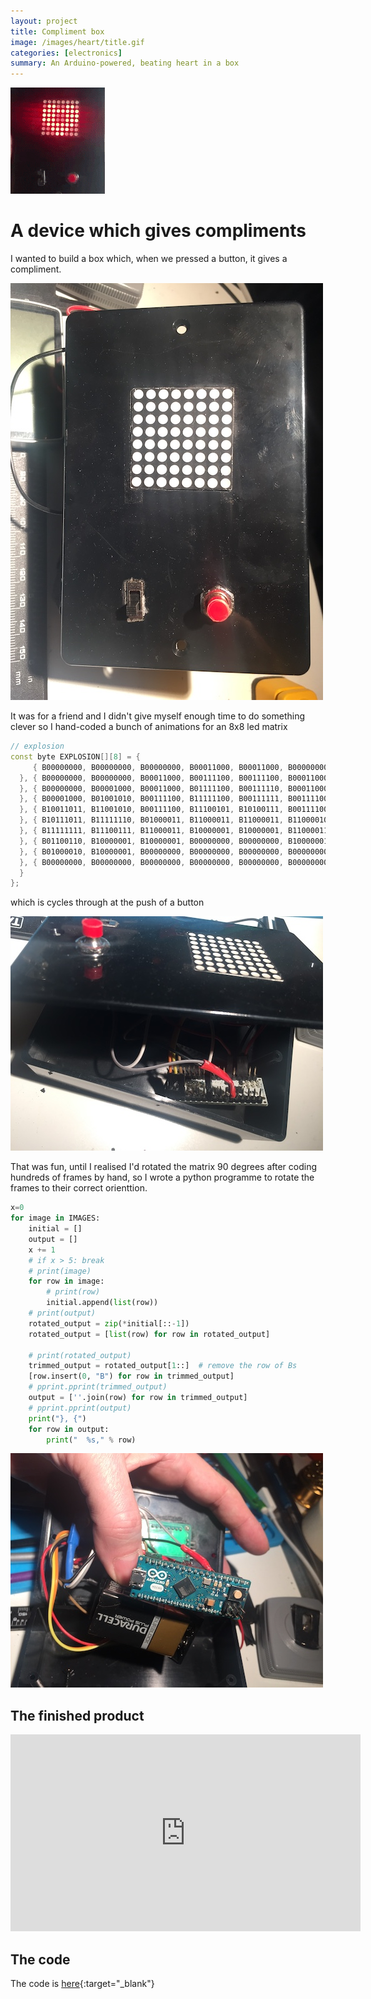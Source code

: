 ```yaml
---
layout: project
title: Compliment box
image: /images/heart/title.gif
categories: [electronics]
summary: An Arduino-powered, beating heart in a box
---
```


![](/images/heart/title.gif)

# A device which gives compliments

I wanted to build a box which, when we pressed a button, it gives a compliment.

![](/images/heart/IMG_7899.JPG)

It was for a friend and I didn't give myself enough time to do something clever
so I hand-coded a bunch of animations for an 8x8 led matrix

```cpp
// explosion
const byte EXPLOSION[][8] = {
     { B00000000, B00000000, B00000000, B00011000, B00011000, B00000000, B00000000, B00000000
  }, { B00000000, B00000000, B00011000, B00111100, B00111100, B00011000, B00000000, B00000000
  }, { B00000000, B00001000, B00011000, B01111100, B00111110, B00011000, B00010000, B00000000
  }, { B00001000, B01001010, B00111100, B11111100, B00111111, B00111100, B01010010, B00010000
  }, { B10011011, B11001010, B00111100, B11100101, B10100111, B00111100, B01010011, B11011001
  }, { B10111011, B11111110, B01000011, B11000011, B11000011, B11000010, B01111111, B11011101
  }, { B11111111, B11100111, B11000011, B10000001, B10000001, B11000011, B11100111, B11111111
  }, { B01100110, B10000001, B10000001, B00000000, B00000000, B10000001, B10000001, B01100110
  }, { B01000010, B10000001, B00000000, B00000000, B00000000, B00000000, B10000001, B01000010
  }, { B00000000, B00000000, B00000000, B00000000, B00000000, B00000000, B00000000, B00000000
  }
};
```

which is cycles through at the push of a button

![](/images/heart/IMG_7900.JPG)


That was fun, until I realised I'd rotated the matrix 90 degrees after coding hundreds of frames by hand, so
I wrote a python programme to rotate the frames to their correct orienttion.

```python
x=0
for image in IMAGES:
    initial = []
    output = []
    x += 1
    # if x > 5: break
    # print(image)
    for row in image:
        # print(row)
        initial.append(list(row))
    # print(output)
    rotated_output = zip(*initial[::-1])
    rotated_output = [list(row) for row in rotated_output]

    # print(rotated_output)
    trimmed_output = rotated_output[1::]  # remove the row of Bs
    [row.insert(0, "B") for row in trimmed_output]
    # pprint.pprint(trimmed_output)
    output = [''.join(row) for row in trimmed_output]
    # pprint.pprint(output)
    print("}, {")
    for row in output:
        print("  %s," % row)
```

![](/images/heart/IMG_7902.JPG)

## The finished product

<iframe width="560" height="315" src="https://www.youtube.com/embed/Utl96o-0_tw" frameborder="0" allow="accelerometer; autoplay; encrypted-media; gyroscope; picture-in-picture" allowfullscreen></iframe>

## The code
The code is [here](https://github.com/SachaWheeler/heart-box){:target="_blank"}
